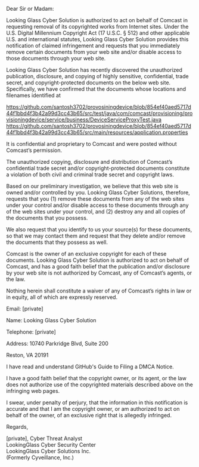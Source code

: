 Dear Sir or Madam:

Looking Glass Cyber Solution is authorized to act on behalf of Comcast in requesting removal of its copyrighted works from Internet sites. Under the U.S. Digital Millennium Copyright Act (17 U.S.C. § 512) and other applicable U.S. and international statutes, Looking Glass Cyber Solution provides this notification of claimed infringement and requests that you immediately remove certain documents from your web site and/or disable access to those documents through your web site.

Looking Glass Cyber Solution has recently discovered the unauthorized publication, disclosure, and copying of highly sensitive, confidential, trade secret, and copyright-protected documents on the below web site. Specifically, we have confirmed that the documents whose locations and filenames identified at

https://github.com/santosh3702/provosiningdevice/blob/854ef40aed5717d44f1bbd4f3b42a99d3cc43b65/src/test/java/com/comcast/provisioning/provisioningdevice/service/business/DeviceServiceProxyTest.java  
https://github.com/santosh3702/provosiningdevice/blob/854ef40aed5717d44f1bbd4f3b42a99d3cc43b65/src/main/resources/application.properties

It is confidential and proprietary to Comcast and were posted without Comcast’s permission.

The unauthorized copying, disclosure and distribution of Comcast’s confidential trade secret and/or copyright-protected documents constitute a violation of both civil and criminal trade secret and copyright laws. 

Based on our preliminary investigation, we believe that this web site is owned and/or controlled by you. Looking Glass Cyber Solutions, therefore, requests that you (1) remove these documents from any of the web sites under your control and/or disable access to these documents through any of the web sites under your control, and (2) destroy any and all copies of the documents that you possess.

We also request that you identify to us your source(s) for these documents, so that we may contact them and request that they delete and/or remove the documents that they possess as well. 

Comcast is the owner of an exclusive copyright for each of these documents. Looking Glass Cyber Solution is authorized to act on behalf of Comcast, and has a good faith belief that the publication and/or disclosure by your web site is not authorized by Comcast, any of Comcast’s agents, or the law.

Nothing herein shall constitute a waiver of any of Comcast’s rights in law or in equity, all of which are expressly reserved.

Email: [private]

Name: Looking Glass Cyber Solution

Telephone: [private]

Address: 10740 Parkridge Blvd, Suite 200

Reston, VA 20191

I have read and understand GitHub's Guide to Filing a DMCA Notice.

I have a good faith belief that the copyright owner, or its agent, or the law does not authorize use of the copyrighted materials described above on the infringing web pages.

I swear, under penalty of perjury, that the information in this notification is accurate and that I am the copyright owner, or am authorized to act on behalf of the owner, of an exclusive right that is allegedly infringed.

Regards,

[private], Cyber Threat Analyst  
LookingGlass Cyber Security Center  
LookingGlass Cyber Solutions Inc.  
(Formerly Cyveillance, Inc.)
